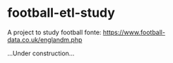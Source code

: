 # football-etl-study
A project to study football
fonte: https://www.football-data.co.uk/englandm.php

...Under construction...
